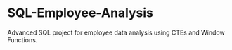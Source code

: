 # SQL-Employee-Analysis
Advanced SQL project for employee data analysis using CTEs and Window Functions.
